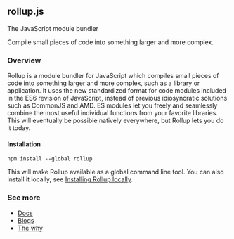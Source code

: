 ## rollup.js
The JavaScript module bundler

Compile small pieces of code into something larger and more complex.

### Overview
Rollup is a module bundler for JavaScript which compiles small pieces of code into something larger and more complex, such as a library or application. It uses the new standardized format for code modules included in the ES6 revision of JavaScript, instead of previous idiosyncratic solutions such as CommonJS and AMD. ES modules let you freely and seamlessly combine the most useful individual functions from your favorite libraries. This will eventually be possible natively everywhere, but Rollup lets you do it today.

#### Installation

```shell
npm install --global rollup
```

This will make Rollup available as a global command line tool. You can also install it locally, see [Installing Rollup locally](https://rollupjs.org/tutorial/#installing-rollup-locally).


### See more

- [Docs](https://rollupjs.org/)
- [Blogs](https://rollupjs.org/introduction/#installation)
- [The why](https://rollupjs.org/introduction/#the-why)